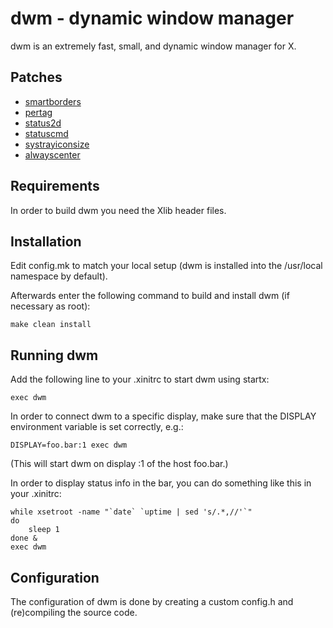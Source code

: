 dwm - dynamic window manager
============================
dwm is an extremely fast, small, and dynamic window manager for X.

Patches
-------
- [smartborders](https://dwm.suckless.org/patches/smartborders/dwm-smartborders-6.2.diff)
- [pertag](https://dwm.suckless.org/patches/pertag/dwm-pertag_with_sel-20231003-9f88553.diff)
- [status2d](https://dwm.suckless.org/patches/status2d/dwm-status2d-systray-6.4.diff)
- [statuscmd](https://dwm.suckless.org/patches/statuscmd/dwm-statuscmd-status2d-20210405-60bb3df.diff)
- [systrayiconsize](https://gitlab.com/-/snippets/2184056)
- [alwayscenter](https://dwm.suckless.org/patches/alwayscenter/dwm-alwayscenter-20200625-f04cac6.diff)

Requirements
------------
In order to build dwm you need the Xlib header files.


Installation
------------
Edit config.mk to match your local setup (dwm is installed into
the /usr/local namespace by default).

Afterwards enter the following command to build and install dwm (if
necessary as root):

    make clean install


Running dwm
-----------
Add the following line to your .xinitrc to start dwm using startx:

    exec dwm

In order to connect dwm to a specific display, make sure that
the DISPLAY environment variable is set correctly, e.g.:

    DISPLAY=foo.bar:1 exec dwm

(This will start dwm on display :1 of the host foo.bar.)

In order to display status info in the bar, you can do something
like this in your .xinitrc:

    while xsetroot -name "`date` `uptime | sed 's/.*,//'`"
    do
    	sleep 1
    done &
    exec dwm


Configuration
-------------
The configuration of dwm is done by creating a custom config.h
and (re)compiling the source code.

